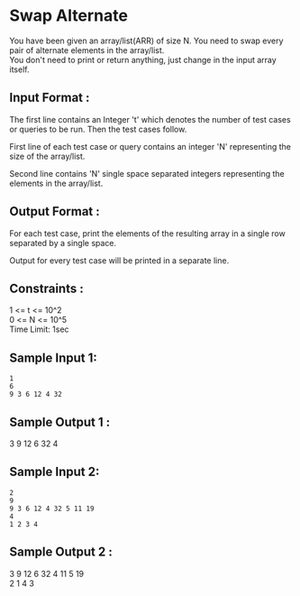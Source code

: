 # Swap Alternate

You have been given an array/list(ARR) of size N. You need to swap every pair of alternate elements in the array/list.  
You don't need to print or return anything, just change in the input array itself.  
## Input Format :
  
The first line contains an Integer 't' which denotes the number of test cases or queries to be run. Then the test cases follow.  

First line of each test case or query contains an integer 'N' representing the size of the array/list.  

Second line contains 'N' single space separated integers representing the elements in the array/list.  

## Output Format :

For each test case, print the elements of the resulting array in a single row separated by a single space.  

Output for every test case will be printed in a separate line.  

## Constraints :

1 <= t <= 10^2  
0 <= N <= 10^5  
Time Limit: 1sec  

## Sample Input 1:
```
1
6
9 3 6 12 4 32
```
## Sample Output 1 :

3 9 12 6 32 4  

## Sample Input 2:
```
2
9
9 3 6 12 4 32 5 11 19
4
1 2 3 4
```
## Sample Output 2 :

3 9 12 6 32 4 11 5 19   
2 1 4 3   

